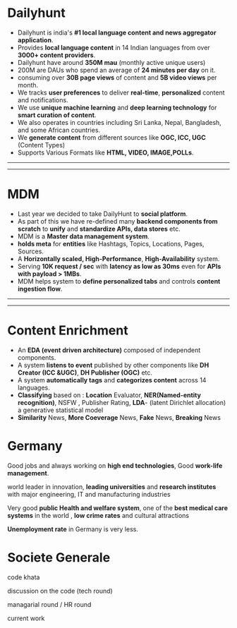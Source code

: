 # Dailyhunt

- Dailyhunt is india's **#1 local language content and news aggregator application**.
- Provides **local language content** in 14 Indian languages from over **3000+ content providers**.
- Dailyhunt have around **350M mau** (monthly active unique users)
- 200M are DAUs who spend an average of **24 minutes per day** on it.
- consuming over **30B page views** of content and **5B video views** per month.
- We tracks **user preferences** to deliver **real-time**, **personalized** content and notifications.
- We use **unique machine learning** and **deep learning technology** for **smart curation of content**.
- We also operates in countries including Sri Lanka, Nepal, Bangladesh, and some African countries.
- We **generate content** from different sources like **OGC, ICC, UGC** (Content Types)
- Supports Various Formats like **HTML, VIDEO, IMAGE,POLLs**. 

------

------

# MDM

- Last year we decided to take DailyHunt to **social platform**.
- As part of this we have re-defined many **backend components from scratch** to **unify** and **standardize APIs, data stores** etc.
- MDM is a **Master data management system**.
- **holds meta** for **entities** like Hashtags, Topics, Locations, Pages, Sources.
- A **Horizontally scaled, High-Performance**, **High-Availability** system.
- Serving **10K request / sec** with **latency as low as 30ms** even for **APIs with payload > 1MBs**. 
- MDM helps system to **define personalized tabs** and controls **content ingestion flow**.

------

------

# Content Enrichment

- An **EDA (event driven architecture)** composed of independent components.
- A system **listens to event** published by other components like **DH Creator (ICC &UGC)**, **DH Publisher (OGC)** etc.
- A system **automatically tags** and **categorizes content** across 14 languages.
- **Classifying** based on : **Location** Evaluator, **NER(Named-entity recognition)**, NSFW , Publisher Rating, **LDA**- (latent Dirichlet allocation) a generative statistical model
- **Similarity** News, **More Coeverage** News, **Fake** News, **Breaking** News



# Germany

Good jobs and always working on **high end technologies**,  Good **work-life management**.

world leader in innovation,  **leading universities** and **research institutes** with major engineering, IT and manufacturing industries

Very good **public Health  and  welfare system**,  one of the **best medical care systems** in the world
, **low crime rates** and cultural attractions

**Unemployment rate** in Germany is very less.



# Societe Generale

code khata

discussion on the code (tech round)

managarial round / HR round

current work



